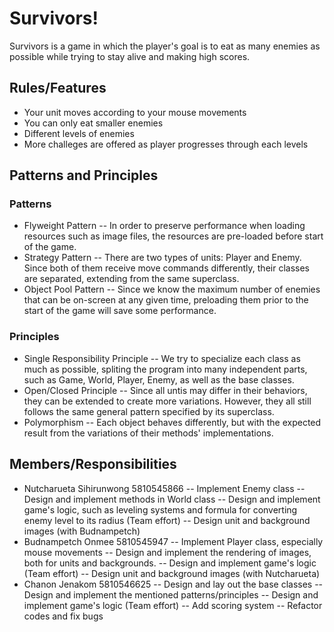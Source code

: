 # Survivors!
Survivors is a game in which the player's goal is to eat as many enemies as possible while trying to stay alive and making high scores.

## Rules/Features
- Your unit moves according to your mouse movements
- You can only eat smaller enemies
- Different levels of enemies
- More challeges are offered as player progresses through each levels

## Patterns and Principles
### Patterns
- Flyweight Pattern
-- In order to preserve performance when loading resources such as image files,
 the resources are pre-loaded before start of the game.
 - Strategy Pattern
 -- There are two types of units: Player and Enemy. Since both of them receive move commands differently, their classes are separated, extending from the same superclass.
 - Object Pool Pattern
 -- Since we know the maximum number of enemies that can be on-screen at any given time, preloading them prior to the start of the game will save some performance.

 ### Principles
 - Single Responsibility Principle
 -- We try to specialize each class as much as possible, spliting the program into many independent parts, such as Game, World, Player, Enemy, as well as the base classes.
 - Open/Closed Principle
 -- Since all untis may differ in their behaviors, they can be extended to create more variations. However, they all still follows the same general pattern specified by its superclass.
 - Polymorphism
 -- Each object behaves differently, but with the expected result from the variations of their methods' implementations.

 ## Members/Responsibilities
 - Nutcharueta Sihirunwong 5810545866
 -- Implement Enemy class
 -- Design and implement methods in World class
 -- Design and implement game's logic, such as leveling systems and formula for converting enemy level to its radius (Team effort)
 -- Design unit and background images (with Budnampetch)
 - Budnampetch Onmee 5810545947
 -- Implement Player class, especially mouse movements
 -- Design and implement the rendering of images, both for units and backgrounds.
 -- Design and implement game's logic (Team effort)
 -- Design unit and background images (with Nutcharueta)
 - Chanon Jenakom 5810546625
 -- Design and lay out the base classes
 -- Design and implement the mentioned patterns/principles
 -- Design and implement game's logic (Team effort)
 -- Add scoring system
 -- Refactor codes and fix bugs
